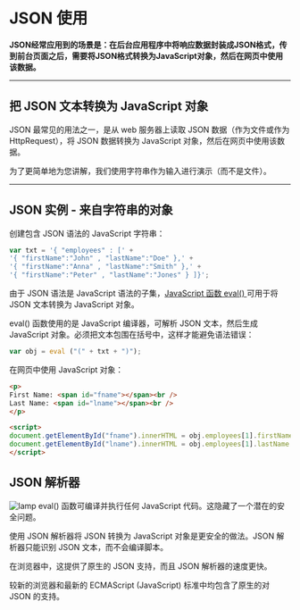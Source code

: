 # JSON 使用



​	**JSON经常应用到的场景是：在后台应用程序中将响应数据封装成JSON格式，传到前台页面之后，需要将JSON格式转换为JavaScript对象，然后在网页中使用该数据。**

------



## 把 JSON 文本转换为 JavaScript 对象

JSON 最常见的用法之一，是从 web 服务器上读取 JSON 数据（作为文件或作为 HttpRequest），将 JSON 数据转换为 JavaScript 对象，然后在网页中使用该数据。

为了更简单地为您讲解，我们使用字符串作为输入进行演示（而不是文件）。

------



## JSON 实例 - 来自字符串的对象

创建包含 JSON 语法的 JavaScript 字符串：   

```js
var txt = '{ "employees" : [' +      
'{ "firstName":"John" , "lastName":"Doe" },' +        
'{ "firstName":"Anna" , "lastName":"Smith" },' +       
'{ "firstName":"Peter" , "lastName":"Jones" } ]}';
```

由于 JSON 语法是 JavaScript 语法的子集，[JavaScript 函数 eval() ](https://www.w3cschool.cn/jsref/jsref-eval.html)可用于将 JSON 文本转换为 JavaScript 对象。

eval() 函数使用的是 JavaScript 编译器，可解析 JSON 文本，然后生成 JavaScript 对象。必须把文本包围在括号中，这样才能避免语法错误：    

```js
var obj = eval ("(" + txt + ")");
```

在网页中使用 JavaScript 对象：

```html
<p>
First Name: <span id="fname"></span><br />
Last Name: <span id="lname"></span><br />
</p>

<script>
document.getElementById("fname").innerHTML = obj.employees[1].firstName
document.getElementById("lname").innerHTML = obj.employees[1].lastName
</script>
```

## JSON 解析器

![lamp](https://7n.w3cschool.cn/statics/images/course/lamp2.gif) eval() 函数可编译并执行任何 JavaScript 代码。这隐藏了一个潜在的安全问题。

使用 JSON 解析器将 JSON 转换为 JavaScript 对象是更安全的做法。JSON 解析器只能识别 JSON 文本，而不会编译脚本。

在浏览器中，这提供了原生的 JSON 支持，而且 JSON 解析器的速度更快。

较新的浏览器和最新的 ECMAScript (JavaScript) 标准中均包含了原生的对 JSON 的支持。

